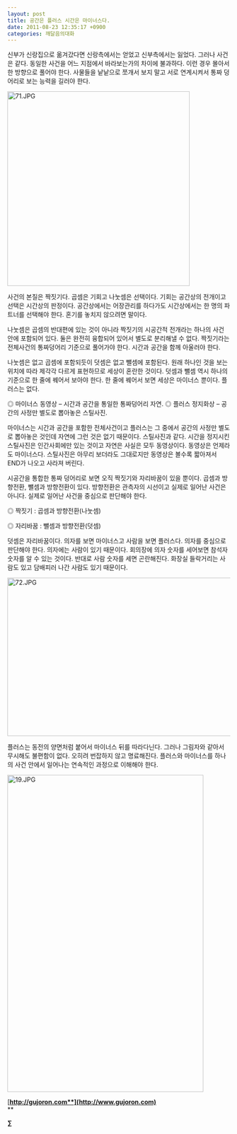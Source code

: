 ```yaml
---
layout: post
title: 공간은 플러스 시간은 마이너스다.
date: 2011-08-23 12:35:17 +0900
categories: 깨달음의대화
---
```

신부가 신랑집으로 옮겨갔다면 신랑측에서는 얻었고 신부측에서는 잃었다. 그러나 사건은 같다. 동일한 사건을 어느 지점에서 바라보는가의 차이에 불과하다. 이런 경우 몰아서 한 방향으로 풀어야 한다. 사물들을 낱낱으로 쪼개서 보지 말고 서로 연계시켜서 통짜 덩어리로 보는 능력을 길러야 한다. 

 <img alt="71.JPG" src="assets/attach/images/198/580/188/71.JPG" width="412" height="440" />

사건의 본질은 짝짓기다. 곱셈은 기회고 나눗셈은 선택이다. 기회는 공간상의 전개이고 선택은 시간상의 판정이다. 공간상에서는 어장관리를 하다가도 시간상에서는 한 명의 파트너를 선택해야 한다. 혼기를 놓치지 않으려면 말이다. 

나눗셈은 곱셈의 반대편에 있는 것이 아니라 짝짓기의 시공간적 전개라는 하나의 사건 안에 포함되어 있다. 둘은 완전히 융합되어 있어서 별도로 분리해낼 수 없다. 짝짓기라는 전체사건의 통짜덩어리 기준으로 풀어가야 한다. 시간과 공간을 함께 아울러야 한다. 

나눗셈은 없고 곱셈에 포함되듯이 덧셈은 없고 뺄셈에 포함된다. 원래 하나인 것을 보는 위치에 따라 제각각 다르게 표현하므로 세상이 혼란한 것이다. 덧셈과 뺄셈 역시 하나의 기준으로 한 줄에 꿰어서 보아야 한다. 한 줄에 꿰어서 보면 세상은 마이너스 뿐이다. 플러스는 없다. 

◎ 마이너스 동영상 – 시간과 공간을 통일한 통짜덩어리 자연. ◎ 플러스 정지화상 – 공간의 사정만 별도로 뽑아놓은 스틸사진. 

마이너스는 시간과 공간을 포함한 전체사건이고 플러스는 그 중에서 공간의 사정만 별도로 뽑아놓은 것인데 자연에 그런 것은 없기 때문이다. 스틸사진과 같다. 시간을 정지시킨 스틸사진은 인간사회에만 있는 것이고 자연은 사실은 모두 동영상이다. 동영상은 언제라도 마이너스다. 스틸사진은 아무리 보더라도 그대로지만 동영상은 볼수록 짧아져서 END가 나오고 사라져 버린다. 

시공간을 통합한 통짜 덩어리로 보면 오직 짝짓기와 자리바꿈이 있을 뿐이다. 곱셈과 방향전환, 뺄셈과 방향전환이 있다. 방향전환은 관측자의 시선이고 실제로 일어난 사건은 아니다. 실제로 일어난 사건을 중심으로 판단해야 한다. 

◎ 짝짓기 : 곱셈과 방향전환(나눗셈)

  
◎ 자리바꿈 : 뺄셈과 방향전환(덧셈) 

덧셈은 자리바꿈이다. 의자를 보면 마이너스고 사람을 보면 플러스다. 의자를 중심으로 판단해야 한다. 의자에는 사람이 있기 때문이다. 회의장에 의자 숫자를 세어보면 참석자 숫자를 알 수 있는 것이다. 반대로 사람 숫자를 세면 곤란해진다. 화장실 들락거리는 사람도 있고 담배피러 나간 사람도 있기 때문이다. 

 <img alt="72.JPG" src="assets/attach/images/198/580/188/72.JPG" width="694" height="358" />

플러스는 동전의 양면처럼 붙어서 마이너스 뒤를 따라다닌다. 그러나 그림자와 같아서 무시해도 불편함이 없다. 오히려 번잡하지 않고 명료해진다. 플러스와 마이너스를 하나의 사건 안에서 일어나는 연속적인 과정으로 이해해야 한다. 



 <img alt="19.JPG" src="assets/attach/images/198/580/188/19.JPG" width="443" height="717" />


  




[**http://gujoron.com**](http://www.gujoron.com)**  
** 

**∑**

